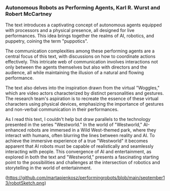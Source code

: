 ### Autonomous Robots as Performing Agents, Karl R. Wurst and Robert McCartney

The text introduces a captivating concept of autonomous agents equipped with processors and a physical presence, all designed for live performances. This  idea brings together the realms of AI, robotics, and puppetry, coining the term "puppotics".

The communication complexities among these performing agents are a central focus of this text, with discussions on how to coordinate actions effectively. This intricate web of communication involves interactions not only between the agents themselves but also with directors and the audience, all while maintaining the illusion of a natural and flowing performance.

The text also delves into the inspiration drawn from the virtual "Woggles," which are video actors characterized by distinct personalities and gestures. The research team's aspiration is to recreate the essence of these virtual characters using physical devices, emphasizing the importance of gestures and non-verbal communication in their performances.

As I read this text, I couldn't help but draw parallels to the technology presented in the series "Westworld." In the world of "Westworld," AI-enhanced robots are immersed in a Wild West-themed park, where they interact with humans, often blurring the lines between reality and AI. To achieve the immersive experience of a true "Westworld" it becomes apparent that AI robots must be capable of realistically and seamlessly interacting with people. This convergence of AI and entertainment, as explored in both the text and "Westworld," presents a fascinating starting point to the possibilities and challenges at the intersection of robotics and storytelling in the world of entertainment.


(https://github.com/martapienkosz/performingrobots/blob/main/september13/robotSketch.png)